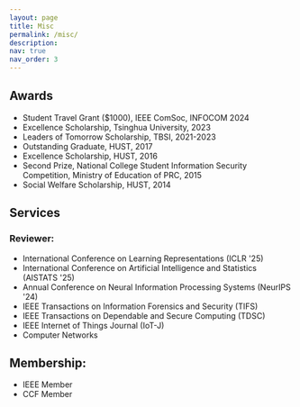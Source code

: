 ```yaml
---
layout: page
title: Misc
permalink: /misc/
description:
nav: true
nav_order: 3
---
```


## Awards

* Student Travel Grant ($1000), IEEE ComSoc, INFOCOM 2024
* Excellence Scholarship, Tsinghua University, 2023
* Leaders of Tomorrow Scholarship, TBSI, 2021-2023
* Outstanding Graduate, HUST, 2017
* Excellence Scholarship, HUST, 2016
* Second Prize, National College Student Information Security Competition, Ministry of Education of PRC, 2015
* Social Welfare Scholarship, HUST, 2014

## Services

### Reviewer:

* International Conference on Learning Representations (ICLR '25)
* International Conference on Artificial Intelligence and Statistics (AISTATS '25)
* Annual Conference on Neural Information Processing Systems (NeurIPS '24)
* IEEE Transactions on Information Forensics and Security (TIFS)
* IEEE Transactions on Dependable and Secure Computing (TDSC)
* IEEE Internet of Things Journal (IoT-J)
* Computer Networks

## Membership:

* IEEE Member
* CCF Member
